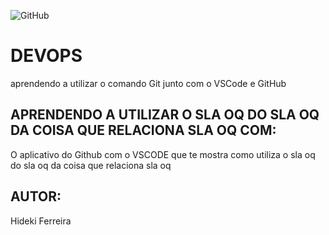 ![GitHub](https://img.shields.io/github/license/hidekibtw/devops)



# DEVOPS
aprendendo a utilizar o comando Git junto com o VSCode e GitHub
## APRENDENDO A UTILIZAR O SLA OQ DO SLA OQ DA COISA QUE RELACIONA SLA OQ COM:
O aplicativo do Github com o VSCODE que te mostra como utiliza o sla oq do sla oq da coisa que relaciona sla oq
## AUTOR:
Hideki Ferreira
